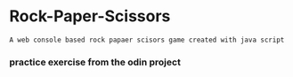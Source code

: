 # Rock-Paper-Scissors
```
A web console based rock papaer scisors game created with java script
```
### practice exercise from the odin project